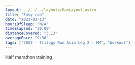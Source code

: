 ```yaml
---
layout: ../../../layouts/RunLayout.astro
title: "Easy run"
date: "2023-03-13"
hoursOfSleep: "N/A"
timeElapsed: "30:00"
distanceCovered: "3.13"
averagePace: "9:36"
tags: ["2023 - Trilogy Run Asia Leg 2 - HM", "Workout"]
---
```


Half marathon training
